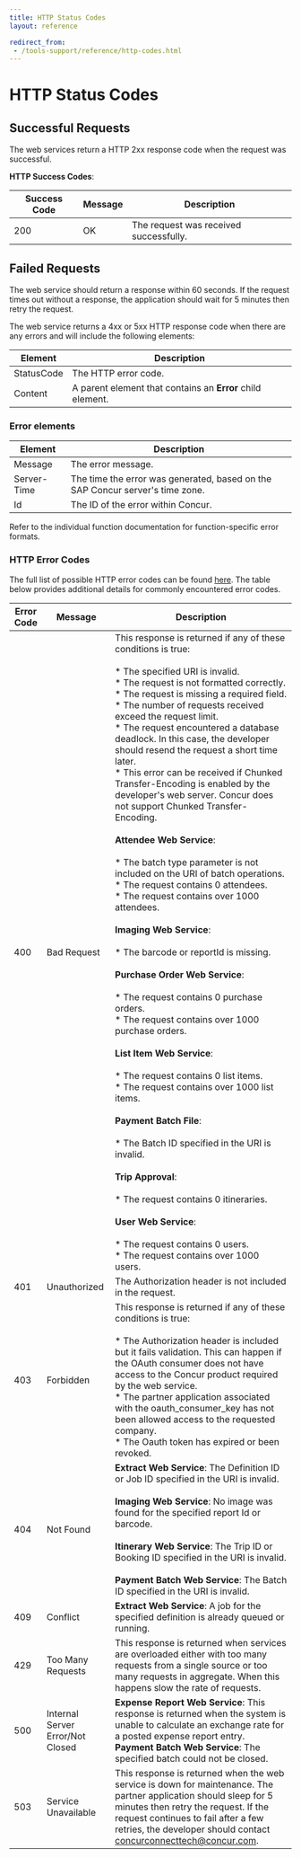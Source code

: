```yaml
---
title: HTTP Status Codes
layout: reference

redirect_from:
 - /tools-support/reference/http-codes.html
---
```


# HTTP Status Codes

## Successful Requests

The web services return a HTTP 2xx response code when the request was successful.

**HTTP Success Codes**:

Success Code|Message|Description
---|---|---
200|OK|The request was received successfully.

## Failed Requests

The web service should return a response within 60 seconds. If the request times out without a response, the application should wait for 5 minutes then retry the request.

The web service returns a 4xx or 5xx HTTP response code when there are any errors and will include the following elements:

Element|Description
---|---
StatusCode|The HTTP error code.
Content|A parent element that contains an **Error** child element.

### Error elements

Element|Description
---|---
Message|The error message.
Server-Time|The time the error was generated, based on the SAP Concur server's time zone.
Id|The ID of the error within Concur.

Refer to the individual function documentation for function-specific error formats.

### HTTP Error Codes

The full list of possible HTTP error codes can be found [here](https://www.w3.org/Protocols/rfc2616/rfc2616-sec10.html). The table below provides additional details for commonly encountered error codes.

Error Code|Message|Description
-----|------|------|
400|Bad Request|This response is returned if any of these conditions is true:<br><br>* The specified URI is invalid.<br>* The request is not formatted correctly.<br>* The request is missing a required field.<br>* The number of requests received exceed the request limit.<br>* The request encountered a database deadlock. In this case, the developer should resend the request a short time later.<br>* This error can be received if Chunked Transfer-Encoding is enabled by the developer's web server. Concur does not support Chunked Transfer-Encoding.<br><br>**Attendee Web Service**:<br><br>* The batch type parameter is not included on the URI of batch operations.<br>* The request contains 0 attendees.<br>* The request contains over 1000 attendees.<br><br>**Imaging Web Service**:<br><br>* The barcode or reportId is missing.<br><br>**Purchase Order Web Service**:<br><br>* The request contains 0 purchase orders.<br>* The request contains over 1000 purchase orders.<br><br>**List Item Web Service**:<br><br>* The request contains 0 list items.<br>* The request contains over 1000 list items.<br><br>**Payment Batch File**:<br><br>* The Batch ID specified in the URI is invalid.<br><br>**Trip Approval**:<br><br>* The request contains 0 itineraries.<br><br>**User Web Service**:<br><br>* The request contains 0 users.<br>* The request contains over 1000 users.
401|Unauthorized|The Authorization header is not included in the request.
403|Forbidden|This response is returned if any of these conditions is true:<br><br>* The Authorization header is included but it fails validation. This can happen if the OAuth consumer does not have access to the Concur product required by the web service.<br>* The partner application associated with the oauth_consumer_key has not been allowed access to the requested company.<br>* The Oauth token has expired or been revoked.
404|Not Found|**Extract Web Service**: The Definition ID or Job ID specified in the URI is invalid.<br><br>**Imaging Web Service**: No image was found for the specified report Id or barcode.<br><br>**Itinerary Web Service**: The Trip ID or Booking ID specified in the URI is invalid.<br><br>**Payment Batch Web Service**: The Batch ID specified in the URI is invalid.
409|Conflict|**Extract Web Service**: A job for the specified definition is already queued or running.
429|Too Many Requests|This response is returned when services are overloaded either with too many requests from a single source or too many requests in aggregate. When this happens slow the rate of requests.
500|Internal Server Error/Not Closed|**Expense Report Web Service**: This response is returned when the system is unable to calculate an exchange rate for a posted expense report entry.<br>**Payment Batch Web Service**: The specified batch could not be closed.
503|Service Unavailable|This response is returned when the web service is down for maintenance. The partner application should sleep for 5 minutes then retry the request. If the request continues to fail after a few retries, the developer should contact concurconnecttech@concur.com.

